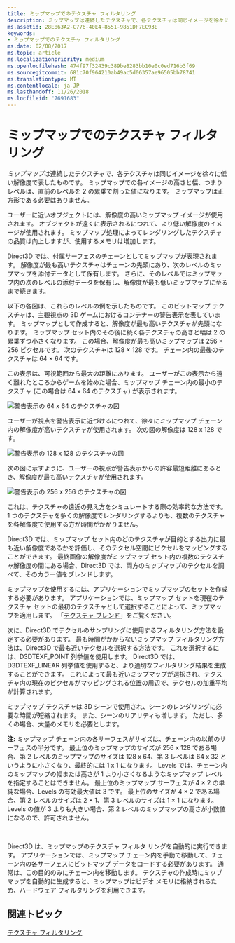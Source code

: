 ```yaml
---
title: ミップマップでのテクスチャ フィルタリング
description: ミップマップは連続したテクスチャで、各テクスチャは同じイメージを徐々に低い解像度で表したものです。 ミップマップでの各イメージの高さと幅、つまりレベルは、直前のレベルを 2 の累乗で割った値になります。
ms.assetid: 28E863A2-C776-40E4-8551-9851DF7EC93E
keywords:
- ミップマップでのテクスチャ フィルタリング
ms.date: 02/08/2017
ms.topic: article
ms.localizationpriority: medium
ms.openlocfilehash: 474f97f32439c389be8283bb10e0c0ed716b3f69
ms.sourcegitcommit: 681c70f964210ab49ac5d06357ae96505bb78741
ms.translationtype: MT
ms.contentlocale: ja-JP
ms.lasthandoff: 11/26/2018
ms.locfileid: "7691683"
---
```

# <a name="texture-filtering-with-mipmaps"></a>ミップマップでのテクスチャ フィルタリング


*ミップマップ*は連続したテクスチャで、各テクスチャは同じイメージを徐々に低い解像度で表したものです。 ミップマップでの各イメージの高さと幅、つまりレベルは、直前のレベルを 2 の累乗で割った値になります。 ミップマップは正方形である必要はありません。

ユーザーに近いオブジェクトには、解像度の高いミップマップ イメージが使用されます。 オブジェクトが遠くに表示されるにつれて、より低い解像度のイメージが使用されます。 ミップマップ処理によってレンダリングしたテクスチャの品質は向上しますが、使用するメモリは増加します。

Direct3D では、付属サーフェスのチェーンとしてミップマップが表現されます。 解像度が最も高いテクスチャはチェーンの先頭にあり、次のレベルのミップマップを添付データとして保有します。 さらに、そのレベルではミップマップ内の次のレベルの添付データを保有し、解像度が最も低いミップマップに至るまで続きます。

以下の各図は、これらのレベルの例を示したものです。 このビットマップ テクスチャは、主観視点の 3D ゲームにおけるコンテナーの警告表示を表しています。 ミップマップとして作成すると、解像度が最も高いテクスチャが先頭になります。 ミップマップ セット内のその後に続く各テクスチャの高さと幅は 2 の累乗ずつ小さくなります。 この場合、解像度が最も高いミップマップは 256 × 256 ピクセルです。 次のテクスチャは 128 × 128 です。 チェーン内の最後のテクスチャは 64 × 64 です。

この表示は、可視範囲から最大の距離にあります。 ユーザーがこの表示から遠く離れたところからゲームを始めた場合、ミップマップ チェーン内の最小のテクスチャ (この場合は 64 x 64 のテクスチャ) が表示されます。

![警告表示の 64 x 64 のテクスチャの図](images/mip1.jpg)

ユーザーが視点を警告表示に近づけるにつれて、徐々にミップマップ チェーン内の解像度が高いテクスチャが使用されます。 次の図の解像度は 128 x 128 です。

![警告表示の 128 x 128 のテクスチャの図](images/mip2.jpg)

次の図に示すように、ユーザーの視点が警告表示からの許容最短距離にあるとき、解像度が最も高いテクスチャが使用されます。

![警告表示の 256 x 256 のテクスチャの図](images/mip3.jpg)

これは、テクスチャの遠近の見え方をシミュレートする際の効率的な方法です。 1 つのテクスチャを多くの解像度でレンダリングするよりも、複数のテクスチャを各解像度で使用する方が時間がかかりません。

Direct3D では、ミップマップ セット内のどのテクスチャが目的とする出力に最も近い解像度であるかを評価し、そのテクセル空間にピクセルをマッピングすることができます。 最終画像の解像度がミップマップ セット内の複数のテクスチャ解像度の間にある場合、Direct3D では、両方のミップマップのテクセルを調べて、そのカラー値をブレンドします。

ミップマップを使用するには、アプリケーションでミップマップのセットを作成する必要があります。 アプリケーションでは、ミップマップ セットを現在のテクスチャ セットの最初のテクスチャとして選択することによって、ミップマップを適用します。 「[テクスチャ ブレンド](texture-blending.md)」をご覧ください。

次に、Direct3D でテクセルのサンプリングに使用するフィルタリング方法を設定する必要があります。 最も時間がかからないミップマップ フィルタリング方法は、Direct3D で最も近いテクセルを選択する方法です。 これを選択するには、D3DTEXF\_POINT 列挙値を使用します。 Direct3D では、D3DTEXF\_LINEAR 列挙値を使用すると、より適切なフィルタリング結果を生成することができます。 これによって最も近いミップマップが選択され、テクスチャ内の現在のピクセルがマッピングされる位置の周辺で、テクセルの加重平均が計算されます。

ミップマップ テクスチャは 3D シーンで使用され、シーンのレンダリングに必要な時間が短縮されます。 また、シーンのリアリティも増します。 ただし、多くの場合、大量のメモリを必要とします。

**注:** ミップマップ チェーン内の各サーフェスがサイズは、チェーン内の以前のサーフェスの半分です。 最上位のミップマップのサイズが 256 x 128 である場合、第 2 レベルのミップマップのサイズは 128 x 64、第 3 レベルは 64 x 32 というように小さくなり、最終的には 1 x 1 になります。 Levels では、チェーン内のミップマップの幅または高さが 1 より小さくなるようなミップマップ レベルを指定することはできません。 最上位のミップマップ サーフェスが 4 × 2 の単純な場合、Levels の有効最大値は 3 です。 最上位のサイズが 4 × 2 である場合、第 2 レベルのサイズは 2 × 1、第 3 レベルのサイズは 1 × 1 になります。 Levels の値が 3 よりも大きい場合、第 2 レベルのミップマップの高さが小数値になるので、許可されません。

 

Direct3D は、ミップマップのテクスチャ フィルタ リングを自動的に実行できます。 アプリケーションでは、ミップマップ チェーン内を手動で移動して、チェーン内の各サーフェスにビットマップ データをロードする必要があります。 通常は、この目的のみにチェーン内を移動します。 テクスチャの作成時にミップマップを自動的に生成すると、ミップマップはビデオ メモリに格納されるため、ハードウェア フィルタリングを利用できます。

## <a name="span-idrelated-topicsspanrelated-topics"></a><span id="related-topics"></span>関連トピック


[テクスチャ フィルタリング](texture-filtering.md)

 

 




